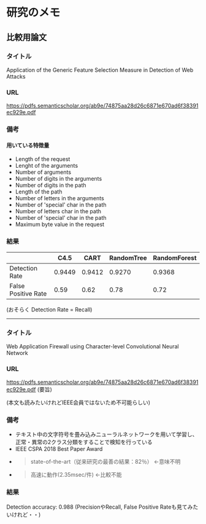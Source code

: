 # 研究のメモ

## 比較用論文

### タイトル
Application of the Generic Feature Selection Measure in Detection of Web Attacks

### URL
https://pdfs.semanticscholar.org/ab9e/74875aa28d26c6871e670ad6f38391ec929e.pdf

### 備考
#### 用いている特徴量
- Length of the request
- Lenght of the arguments
- Number of arguments
- Number of digits in the arguments
- Number of digits in the path
- Length of the path
- Number of letters in the arguments
- Number of 'special' char in the path
- Number of letters char in the path
- Number of 'special' char in the path
- Maximum byte value in the request

### 結果
||C4.5|CART|RandomTree|RandomForest|
|---|---|---|---|---|
|Detection Rate|0.9449|0.9412|0.9270|0.9368|
|False Positive Rate|0.59|0.62|0.78|0.72|

(おそらく Detection Rate = Recall)

---

### タイトル
Web Application Firewall using Character-level Convolutional Neural Network

### URL
https://pdfs.semanticscholar.org/ab9e/74875aa28d26c6871e670ad6f38391ec929e.pdf (要旨)

(本文も読みたいけれどIEEE会員ではないため不可能らしい)

### 備考
- テキスト中の文字符号を畳み込みニューラルネットワークを用いて学習し、正常・異常の2クラス分類をすることで検知を行っている
- IEEE CSPA 2018 Best Paper Award
- > state-of-the-art（従来研究の最善の結果：82％） ←意味不明
- > 高速に動作(2.35msec/件) ←比較不能

### 結果
Detection accuracy: 0.988
(PrecisionやRecall, False Positive Rateも見てみたいけれど・・)
